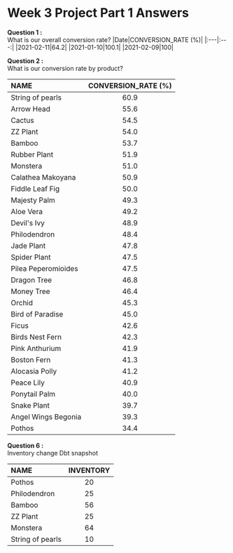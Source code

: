 # Week 3 Project Part 1 Answers

**Question 1 :**  
What is our overall conversion rate?
    |Date|CONVERSION_RATE (%)|
    |:---|:---:|
    |2021-02-11|64.2|
    |2021-01-10|100.1|
    |2021-02-09|100|

**Question 2 :**  
What is our conversion rate by product?

   |NAME|CONVERSION_RATE (%)|
   |:---|:---:|
   |String of pearls|60.9|
   |Arrow Head|55.6|
   |Cactus|54.5|
   |ZZ Plant|54.0|
   |Bamboo|53.7|
   |Rubber Plant|51.9|
   |Monstera|51.0|
   |Calathea Makoyana|50.9|
   |Fiddle Leaf Fig|50.0|
   |Majesty Palm|49.3|
   |Aloe Vera|49.2|
   |Devil's Ivy|48.9|
   |Philodendron|48.4|
   |Jade Plant|47.8|
   |Spider Plant|47.5|
   |Pilea Peperomioides|47.5|
   |Dragon Tree|46.8|
   |Money Tree|46.4|
   |Orchid|45.3|
   |Bird of Paradise|45.0|
   |Ficus|42.6|
   |Birds Nest Fern|42.3|
   |Pink Anthurium|41.9|
   |Boston Fern|41.3|
   |Alocasia Polly|41.2|
   |Peace Lily|40.9|
   |Ponytail Palm|40.0|
   |Snake Plant|39.7|
   |Angel Wings Begonia|39.3|
   |Pothos|34.4|


**Question 6 :**  
Inventory change Dbt snapshot

   |NAME|INVENTORY|
   |:----|:----:|
   |Pothos|20|
   |Philodendron|25|
   |Bamboo|56|
   |ZZ Plant|25|
   |Monstera|64|
   |String of pearls|10|